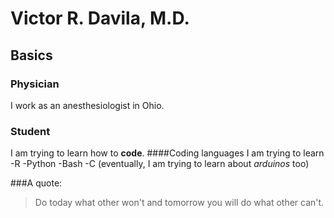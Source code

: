 # Victor R. Davila, M.D.

## Basics
### Physician
I work as an anesthesiologist in Ohio.
### Student
I am trying to learn how to **code**.
####Coding languages I am trying to learn
-R
-Python
-Bash
-C (eventually, I am trying to learn about *arduinos* too)

###A quote:
>Do today what other won't and tomorrow you will do what other can't.

